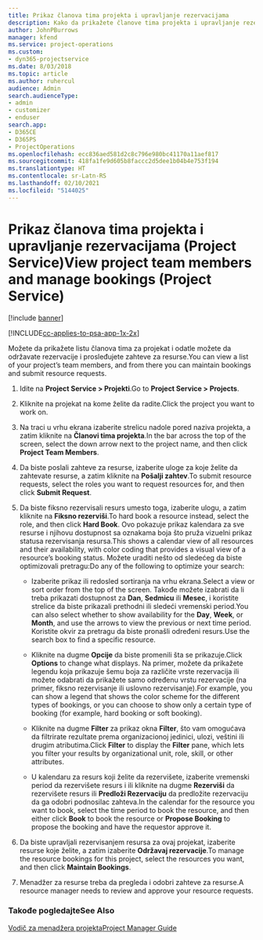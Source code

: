 ```yaml
---
title: Prikaz članova tima projekta i upravljanje rezervacijama
description: Kako da prikažete članove tima projekta i upravljanje rezervacijama u programu Project Service
author: JohnPBurrows
manager: kfend
ms.service: project-operations
ms.custom:
- dyn365-projectservice
ms.date: 8/03/2018
ms.topic: article
ms.author: ruhercul
audience: Admin
search.audienceType:
- admin
- customizer
- enduser
search.app:
- D365CE
- D365PS
- ProjectOperations
ms.openlocfilehash: ecc836aed581d2c8c796e980bc41170a11aef817
ms.sourcegitcommit: 418fa1fe9d605b8faccc2d5dee1b04b4e753f194
ms.translationtype: HT
ms.contentlocale: sr-Latn-RS
ms.lasthandoff: 02/10/2021
ms.locfileid: "5144025"
---
```

# <a name="view-project-team-members-and-manage-bookings-project-service"></a><span data-ttu-id="a6e97-103">Prikaz članova tima projekta i upravljanje rezervacijama (Project Service)</span><span class="sxs-lookup"><span data-stu-id="a6e97-103">View project team members and manage bookings (Project Service)</span></span>

[!include [banner](../includes/psa-now-project-operations.md)]

[!INCLUDE[cc-applies-to-psa-app-1x-2x](../includes/cc-applies-to-psa-app-1x-2x.md)]

<span data-ttu-id="a6e97-104">Možete da prikažete listu članova tima za projekat i odatle možete da održavate rezervacije i prosleđujete zahteve za resurse.</span><span class="sxs-lookup"><span data-stu-id="a6e97-104">You can view a list of your project’s team members, and from there you can maintain bookings and submit resource requests.</span></span>  
  
1.  <span data-ttu-id="a6e97-105">Idite na **Project Service > Projekti**.</span><span class="sxs-lookup"><span data-stu-id="a6e97-105">Go to **Project Service > Projects**.</span></span>  
  
2.  <span data-ttu-id="a6e97-106">Kliknite na projekat na kome želite da radite.</span><span class="sxs-lookup"><span data-stu-id="a6e97-106">Click the project you want to work on.</span></span>  
  
3.  <span data-ttu-id="a6e97-107">Na traci u vrhu ekrana izaberite strelicu nadole pored naziva projekta, a zatim kliknite na **Članovi tima projekta**.</span><span class="sxs-lookup"><span data-stu-id="a6e97-107">In the bar across the top of the screen, select the down arrow next to the project name, and then click **Project Team Members**.</span></span>  
  
4.  <span data-ttu-id="a6e97-108">Da biste poslali zahteve za resurse, izaberite uloge za koje želite da zahtevate resurse, a zatim kliknite na **Pošalji zahtev**.</span><span class="sxs-lookup"><span data-stu-id="a6e97-108">To submit resource requests, select the roles you want to request resources for, and then click **Submit Request**.</span></span>  
  
5.  <span data-ttu-id="a6e97-109">Da biste fiksno rezervisali resurs umesto toga, izaberite ulogu, a zatim kliknite na **Fiksno rezerviši**.</span><span class="sxs-lookup"><span data-stu-id="a6e97-109">To hard book a resource instead, select the role, and then click **Hard Book**.</span></span> <span data-ttu-id="a6e97-110">Ovo pokazuje prikaz kalendara za sve resurse i njihovu dostupnost sa oznakama boja što pruža vizuelni prikaz statusa rezervisanja resursa.</span><span class="sxs-lookup"><span data-stu-id="a6e97-110">This shows a calendar view of all resources and their availability, with color coding that provides a visual view of a resource’s booking status.</span></span> <span data-ttu-id="a6e97-111">Možete uraditi nešto od sledećeg da biste optimizovali pretragu:</span><span class="sxs-lookup"><span data-stu-id="a6e97-111">Do any of the following to optimize your search:</span></span>  
  
    -   <span data-ttu-id="a6e97-112">Izaberite prikaz ili redosled sortiranja na vrhu ekrana.</span><span class="sxs-lookup"><span data-stu-id="a6e97-112">Select a view or sort order from the top of the screen.</span></span> <span data-ttu-id="a6e97-113">Takođe možete izabrati da li treba prikazati dostupnost za **Dan**, **Sedmicu** ili **Mesec**, i koristite strelice da biste prikazali prethodni ili sledeći vremenski period.</span><span class="sxs-lookup"><span data-stu-id="a6e97-113">You can also select whether to show availability for the **Day**, **Week**, or **Month**, and use the arrows to view the previous or next time period.</span></span> <span data-ttu-id="a6e97-114">Koristite okvir za pretragu da biste pronašli određeni resurs.</span><span class="sxs-lookup"><span data-stu-id="a6e97-114">Use the search box to find a specific resource.</span></span>  
  
    -   <span data-ttu-id="a6e97-115">Kliknite na dugme **Opcije** da biste promenili šta se prikazuje.</span><span class="sxs-lookup"><span data-stu-id="a6e97-115">Click **Options** to change what displays.</span></span> <span data-ttu-id="a6e97-116">Na primer, možete da prikažete legendu koja prikazuje šemu boja za različite vrste rezervacija ili možete odabrati da prikažete samo određenu vrstu rezervacije (na primer, fiksno rezervisanje ili uslovno rezervisanje).</span><span class="sxs-lookup"><span data-stu-id="a6e97-116">For example, you can show a legend that shows the color scheme for the different types of bookings, or you can choose to show only a certain type of booking (for example, hard booking or soft booking).</span></span>  
  
    -   <span data-ttu-id="a6e97-117">Kliknite na dugme **Filter** za prikaz okna **Filter**, što vam omogućava da filtrirate rezultate prema organizacionoj jedinici, ulozi, veštini ili drugim atributima.</span><span class="sxs-lookup"><span data-stu-id="a6e97-117">Click **Filter** to display the **Filter** pane, which lets you filter your results by organizational unit, role, skill, or other attributes.</span></span>  
  
    -   <span data-ttu-id="a6e97-118">U kalendaru za resurs koji želite da rezervišete, izaberite vremenski period da rezervišete resurs i ili kliknite na dugme **Rezerviši** da rezervišete resurs ili **Predloži Rezervaciju** da predložite rezervaciju da ga odobri podnosilac zahteva.</span><span class="sxs-lookup"><span data-stu-id="a6e97-118">In the calendar for the resource you want to book, select the time period to book the resource, and then either click **Book** to book the resource or **Propose Booking** to propose the booking and have the requestor approve it.</span></span>  
  
6.  <span data-ttu-id="a6e97-119">Da biste upravljali rezervisanjem resursa za ovaj projekat, izaberite resurse koje želite, a zatim izaberite **Održavaj rezervacije**.</span><span class="sxs-lookup"><span data-stu-id="a6e97-119">To manage the resource bookings for this project, select the resources you want, and then click **Maintain Bookings**.</span></span>  
  
7.  <span data-ttu-id="a6e97-120">Menadžer za resurse treba da pregleda i odobri zahteve za resurse.</span><span class="sxs-lookup"><span data-stu-id="a6e97-120">A resource manager needs to review and approve your resource requests.</span></span>  
  
### <a name="see-also"></a><span data-ttu-id="a6e97-121">Takođe pogledajte</span><span class="sxs-lookup"><span data-stu-id="a6e97-121">See Also</span></span>  
 [<span data-ttu-id="a6e97-122">Vodič za menadžera projekta</span><span class="sxs-lookup"><span data-stu-id="a6e97-122">Project Manager Guide</span></span>](../psa/project-manager-guide.md)
